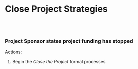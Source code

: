 # Close Project Strategies

<br><br>

### Project Sponsor states project funding has stopped

Actions:

1. Begin the _Close the Project_ formal processes
